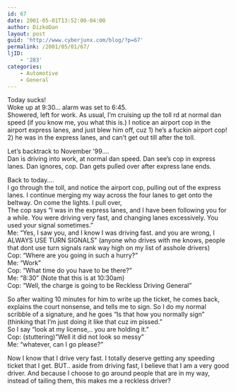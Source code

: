 ```yaml
---
id: 67
date: 2001-05-01T13:52:00-04:00
author: DizkoDan
layout: post
guid: 'http://www.cyberjunx.com/blog/?p=67'
permalink: /2001/05/01/67/
ljID:
    - '283'
categories:
    - Automotive
    - General
---
```


Today sucks!  
Woke up at 9:30… alarm was set to 6:45.  
Showered, left for work. As usual, I’m cruising up the toll rd at normal dan speed (if you know me, you what this is.) I notice an airport cop in the airport express lanes, and just blew him off, cuz 1) he’s a fuckin airport cop! 2) he was in the express lanes, and can’t get out till after the toll.

Let’s backtrack to November ’99….  
Dan is driving into work, at normal dan speed. Dan see’s cop in express lanes. Dan ignores, cop. Dan gets pulled over after express lane ends.

Back to today….  
I go through the toll, and notice the airport cop, pulling out of the express lanes. I continue merging my way across the four lanes to get onto the beltway. On come the lights. I pull over,  
The cop says “I was in the express lanes, and I have been following you for a while. You were driving very fast, and changing lanes excessively. You used your signal sometimes.”  
Me: “Yes, I saw you, and I know I was driving fast. and you are wrong, I ALWAYS USE TURN SIGNALS” (anyone who drives with me knows, people that dont use turn signals rank way high on my list of asshole drivers)  
Cop: “Where are you going in such a hurry?”  
Me: “Work”  
Cop: “What time do you have to be there?”  
Me: “8:30” (Note that this is at 10:30am)  
Cop: “Well, the charge is going to be Reckless Driving General”

So after waiting 10 minutes for him to write up the ticket, he comes back, explains the court nonsense, and tells me to sign. So I do my normal scribble of a signature, and he goes “Is that how you normally sign” (thinking that I’m just doing it like that cuz im pissed.”  
So I say “look at my license,.. you are holding it.”  
Cop: (stuttering)”Well it did not look so messy”  
Me: “whatever, can I go please?”

Now I know that I drive very fast. I totally deserve getting any speeding ticket that I get. BUT.. aside from driving fast, I believe that I am a very good driver. And because I choose to go around people that are in my way, instead of tailing them, this makes me a reckless driver?